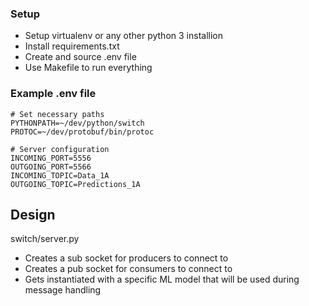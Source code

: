 ### Setup
* Setup virtualenv or any other python 3 installion
* Install requirements.txt
* Create and source .env file
* Use Makefile to run everything

### Example .env file
```
# Set necessary paths
PYTHONPATH=~/dev/python/switch
PROTOC=~/dev/protobuf/bin/protoc

# Server configuration
INCOMING_PORT=5556
OUTGOING_PORT=5566
INCOMING_TOPIC=Data_1A
OUTGOING_TOPIC=Predictions_1A
```

## Design
switch/server.py

* Creates a sub socket for producers to connect to
* Creates a pub socket for consumers to connect to
* Gets instantiated with a specific ML model that will be used during message handling
